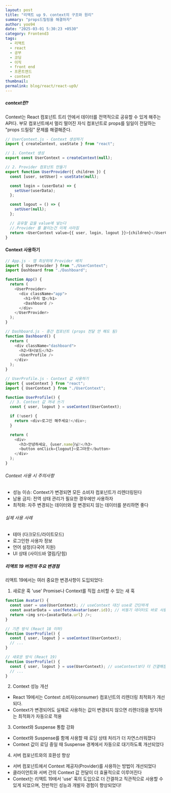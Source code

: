 ```yaml
---
layout: post
title: "리액트 up 9. context의 구조와 원리"
summary: "props드릴링을 해결하자"
author: yoo94
date: "2025-03-01 5:30:23 +0530"
category: Frontend3
tags:
  - 리액트
  - react
  - 공부
  - 코딩
  - 이직
  - front end
  - 프론트엔드
  - context
thumbnail:
permalink: blog/react/react-up9/
---
```


##### context란?

Context는 React 컴포넌트 트리 안에서 데이터를 전역적으로 공유할 수 있게 해주는 API다. 부모 컴포넌트에서 멀리 떨어진 자식 컴포넌트로 props를 일일이 전달하는 "props 드릴링" 문제를 해결해준다.

```js
// UserContext.js - Context 생성하기
import { createContext, useState } from "react";

// 1. Context 생성
export const UserContext = createContext(null);

// 2. Provider 컴포넌트 만들기
export function UserProvider({ children }) {
  const [user, setUser] = useState(null);

  const login = (userData) => {
    setUser(userData);
  };

  const logout = () => {
    setUser(null);
  };

  // 공유할 값을 value에 넣는다
  //.Provider 를 붙이는건 이제 사라짐
  return <UserContext value={{ user, login, logout }}>{children}</UserContext>;
}
```

#### Context 사용하기

```js
// App.js - 앱 최상위에 Provider 배치
import { UserProvider } from "./UserContext";
import Dashboard from "./Dashboard";

function App() {
  return (
    <UserProvider>
      <div className="app">
        <h1>우리 앱</h1>
        <Dashboard />
      </div>
    </UserProvider>
  );
}

// Dashboard.js - 중간 컴포넌트 (props 전달 안 해도 됨)
function Dashboard() {
  return (
    <div className="dashboard">
      <h2>대시보드</h2>
      <UserProfile />
    </div>
  );
}

// UserProfile.js - Context 값 사용하기
import { useContext } from "react";
import { UserContext } from "./UserContext";

function UserProfile() {
  // 3. Context 값 꺼내 쓰기
  const { user, logout } = useContext(UserContext);

  if (!user) {
    return <div>로그인 해주세요!</div>;
  }

  return (
    <div>
      <h3>안녕하세요, {user.name}님!</h3>
      <button onClick={logout}>로그아웃</button>
    </div>
  );
}
```

###### Context 사용 시 주의사항

- 성능 이슈: Context가 변경되면 모든 소비자 컴포넌트가 리렌더링된다
- 남용 금지: 전역 상태 관리가 필요한 경우에만 사용하자
- 최적화: 자주 변경되는 데이터와 잘 변경되지 않는 데이터를 분리하면 좋다

###### 실제 사용 사례

- 테마 (다크모드/라이트모드)
- 로그인한 사용자 정보
- 언어 설정(다국어 지원)
- UI 상태 (사이드바 열림/닫힘)

##### 리액트 19 버전의 주요 변경점

리액트 19에서는 여러 중요한 변경사항이 도입되었다:

1. 새로운 훅 'use'
   Promise나 Context를 직접 소비할 수 있는 새 훅

```js
function Avatar() {
  const user = use(UserContext); // useContext 대신 use로 간단하게
  const avatarData = use(fetchAvatar(user.id)); // 비동기 데이터도 바로 사용
  return <img src={avatarData.url} />;
}

// 기존 방식 (React 18 이하)
function UserProfile() {
  const { user, logout } = useContext(UserContext);
  // ...
}

// 새로운 방식 (React 19)
function UserProfile() {
  const { user, logout } = use(UserContext); // useContext보다 더 간결해짐
  // ...
}
```

2. Context 성능 개선

- React 19에서는 Context 소비자(consumer) 컴포넌트의 리렌더링 최적화가 개선되다.
- Context가 변경되어도 실제로 사용하는 값이 변경되지 않으면 리렌더링을 방지하는 최적화가 자동으로 적용

3. Context와 Suspense 통합 강화

- Context와 Suspense를 함께 사용할 때 로딩 상태 처리가 더 자연스러워졌다
- Context 값이 로딩 중일 때 Suspense 경계에서 자동으로 대기하도록 개선되었다

4. 서버 컴포넌트와의 호환성 향상

- 서버 컴포넌트에서 Context 제공자(Provider)를 사용하는 방법이 개선되었다
- 클라이언트와 서버 간의 Context 값 전달이 더 효율적으로 이루어진다
- Context는 리액트 19에서 'use' 훅의 도입으로 더 간결하고 직관적으로 사용할 수 있게 되었으며, 전반적인 성능과 개발자 경험이 향상되었다!
